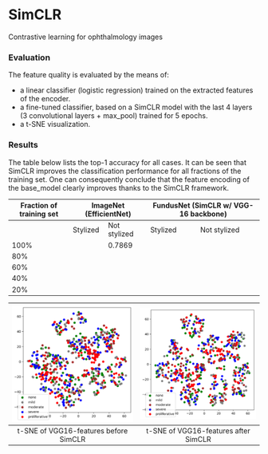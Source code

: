 # SimCLR
Contrastive learning for ophthalmology images

### Evaluation

The feature quality is evaluated by the means of:

- a linear classifier (logistic regression) trained on the extracted features of the encoder.
- a fine-tuned classifier, based on a SimCLR model with the last 4 layers (3 convolutional layers + max_pool) trained for 5 epochs.
- a t-SNE visualization.

<!-- These evaluations are performed for 3 fractions of the training data: 100%, 20%, and 5%.
 -->
### Results

The table below lists the top-1 accuracy for all cases. It can be seen that SimCLR improves the classification performance for all fractions of the training set. One can consequently conclude that the feature encoding of the base_model clearly improves thanks to the SimCLR framework.

<p align="center">
 
 <table>
  <thead>
    <tr>
      <th>Fraction of training set</th>
      <th colspan="2">ImageNet (EfficientNet)</th>
      <th colspan="2">FundusNet (SimCLR w/ VGG-16 backbone)</th>
    </tr>
  </thead>
  <tbody>
   <tr>
      <td></td>
    <td>Stylized</td>
    <td>Not stylized</td>
    <td>Stylized</td>
    <td>Not stylized</td>
  </tr>
   <tr>
    <td>100%</td>
    <td></td>
    <td>0.7869</td>
    <td></td>
    <td></td>
   </tr>
   <tr>
    <td>80%</td>
    <td></td>
    <td></td>
    <td></td>
    <td></td>
   </tr>
   <tr>
    <td>60%</td>
    <td></td>
    <td></td>
    <td></td>
    <td></td>
   </tr>
   <tr>
    <td>40%</td>
    <td></td>
    <td></td>
    <td></td>
    <td></td>
   </tr>
   <tr>
    <td>20%</td>
    <td></td>
    <td></td>
    <td></td>
    <td></td>
   </tr>
    
  </tbody>
</table>

| <img src=/img/t-SNE_VGG16.png alt="alt text" width="250"/> | <img src=/img/t-SNE_SimCLR.png alt="alt text" width="250"/> |
| :--------------------------------------------------------: | :---------------------------------------------------------: |
|     t-SNE of VGG16-features before SimCLR       |      t-SNE of VGG16-features after SimCLR        |
